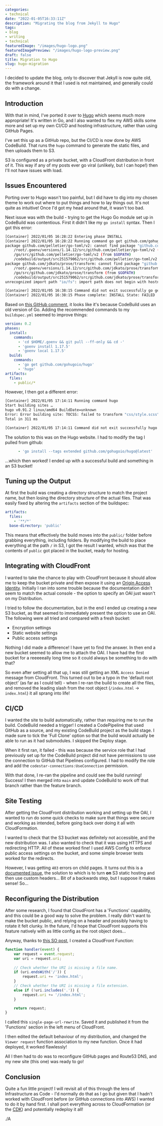 ```yaml
---
categories:
- technical
date: "2022-01-05T16:33:11Z"
description: "Migrating the blog from Jekyll to Hugo"
tags:
- blog
- writing
- technical
featuredImage: "/images/hugo-logo.png"
featuredImagePreview: "/images/hugo-logo-preview.png"
draft: false
title: Migration to Hugo
slug: hugo-migration
---
```

I decided to update the blog, only to discover that Jekyll is now quite old, the framework around it that I used is not maintained, and generally could do with a change.
<!--more-->

## Introduction

With that in mind, I've ported it over to [Hugo](https://gohugo.io/) which seems much more appropriate! It's written in Go, and I also wanted to flex my AWS skills some more and set up my own CI/CD and hosting infrastructure, rather than using GitHub Pages.

I've set this up as a GitHub repo, but the CI/CD is now done by AWS CodeBuild. That runs the `hugo` command to generate the static files, and then uploads them to S3.

S3 is configured as a private bucket, with a CloudFront distribution in front of it. This way if any of my posts ever go viral (unlikely, but I can hope!) then I'll not have issues with load.

## Issues Encountered

Porting over to Hugo wasn't too painful, but I did have to dig into my chosen theme to work out where to put things and how to lay things out. It's not quite as intuitive! Once I'd got my head around that, it wasn't too bad.

Next issue was with the build - trying to get the Hugo Go module set up in CodeBuild was contentious. First it didn't like my `go install` syntax. Then I got this error:

```sh
[Container] 2022/01/05 16:28:22 Entering phase INSTALL
[Container] 2022/01/05 16:28:22 Running command go get github.com/gohugoio/hugo
package github.com/pelletier/go-toml/v2: cannot find package "github.com/pelletier/go-toml/v2" in any of:
    /root/.goenv/versions/1.14.12/src/github.com/pelletier/go-toml/v2 (from $GOROOT)
    /go/src/github.com/pelletier/go-toml/v2 (from $GOPATH)
    /codebuild/output/src251579062/src/github.com/pelletier/go-toml/v2
package github.com/jdkato/prose/transform: cannot find package "github.com/jdkato/prose/transform" in any of:
    /root/.goenv/versions/1.14.12/src/github.com/jdkato/prose/transform (from $GOROOT)
    /go/src/github.com/jdkato/prose/transform (from $GOPATH)
    /codebuild/output/src251579062/src/github.com/jdkato/prose/transform
unrecognized import path "io/fs": import path does not begin with hostname

[Container] 2022/01/05 16:38:15 Command did not exit successfully go get github.com/gohugoio/hugo exit status 1
[Container] 2022/01/05 16:38:15 Phase complete: INSTALL State: FAILED
```

Based on [this GitHub comment](https://github.com/aws/aws-codebuild-docker-images/issues/425#issuecomment-861921069), it looks like it's because CodeBuild uses an old version of Go. Adding the recommended commands to my `buildspec.yml` seemed to improve things:

```yaml
version: 0.2
phases:
  install:
    commands:
      - 'cd $HOME/.goenv && git pull --ff-only && cd -'
      - 'goenv install 1.17.5'
      - 'goenv local 1.17.5'
  build:
    commands:
      - 'go get github.com/gohugoio/hugo'
      - 'hugo'
artifacts:
  files:
    - public/*
```

However, I then got a different error:

```sh
[Container] 2022/01/05 17:14:11 Running command hugo
Start building sites … 
hugo v0.91.2 linux/amd64 BuildDate=unknown
Error: Error building site: TOCSS: failed to transform "css/style.scss" (text/x-scss). Check your Hugo installation; you need the extended version to build SCSS/SASS.: this feature is not available in your current Hugo version, see https://goo.gl/YMrWcn for more information
Total in 311 ms

[Container] 2022/01/05 17:14:11 Command did not exit successfully hugo exit status 255
```

The solution to this was on the Hugo website. I had to modify the tag I pulled from github:

```yaml
      - 'go install --tags extended github.com/gohugoio/hugo@latest'
```

...which then worked! I ended up with a successful build and something in an S3 bucket!


## Tuning up the Output

At first the build was creating a directory structure to match the project name, but then losing the directory structure of the actual files. That was easily fixed by altering the `artifacts` section of the buildspec:

```yaml
artifacts:
  files:
    - '**/*'
  base-directory: 'public'
```

This means that effectively the build moves into the `public/` folder before grabbing everything, including folders. By modifying the build to place everything at the path `/` in S3, I got the result I wanted, which was that the contents of `public` got placed in the bucket, ready for hosting.


## Integrating with CloudFront

I wanted to take the chance to play with CloudFront because it should allow me to keep the bucket private and then expose it using an [Origin Access Identity](https://docs.aws.amazon.com/AmazonCloudFront/latest/DeveloperGuide/private-content-restricting-access-to-s3.html). Initially I ran into some trouble because the documentation didn't seem to match the actual console - the option to specify an OAI just wasn't on my Distribution.

I tried to follow the documentation, but in the end I ended up creating a new S3 bucket, as that seemed to immediately present the option to use an OAI. The following were all tried and compared with a fresh bucket:

* Encryption settings
* Static website settings
* Public access settings

Nothing I did made a difference! I have yet to find the answer. In then end a new bucket seemed to allow me to attach the OAI. I have had the first bucket for a reeeeeally long time so it could always be something to do with that?

So even after setting all that up, I was still getting an XML `Access Denied` message from CloudFront. This turned out to be a typo in the 'default root object' (as far as I could tell) - when I re-ran the build to create all the files, and removed the leading slash from the root object (`/index.html` -> `index.html`) it all sprang into life!

## CI/CD

I wanted the site to build automatically, rather than requiring me to run the build. CodeBuild needed a trigger! I created a CodePipeline that used GitHub as a source, and my existing CodeBuild project as the build stage. I made sure to tick the 'Full Clone' option so that the build would actually be able to run as it had submodules. I skipped the Deploy stage.

When it first ran, it failed - this was because the service role that I had previously set up for the CodeBuild project did not have permissions to use the connection to GitHub that Pipelines configured. I had to modify the role and add the `codestar-connections:UseConnection` permission.

With that done, I re-ran the pipeline and could see the build running! Success! I then merged into `main` and update CodeBuild to work off that branch rather than the feature branch.

## Site Testing

After getting the CloudFront distribution working and setting up the OAI, I wanted to run do some quick checks to make sure that things were secure and working as intended, before going back over doing it all with CloudFormation.

I wanted to check that the S3 bucket was definitely not accessible, and the new distribution was. I also wanted to check that it was using HTTPS and redirecting HTTP. All of these worked fine! I used AWS Config to enforce public access settings on the bucket, and some simple browser tests worked for the redirects.

However, I was getting `403` errors on child pages. It turns out this is a [documented issue](https://discourse.gohugo.io/t/how-to-force-index-html-in-all-a/5059/7), the solution to which is to turn **on** S3 static hosting and then use custom headers... Bit of a backwards step, but I suppose it makes sense! So...

## Reconfiguring the Distribution

After some research, I found that CloudFront has a 'Functions' capability, and this could be a good way to solve the problem. I really didn't want to make the bucket public, and relying on a header and possibly having to rotate it felt clunky. In the future, I'd hope that CloudFront supports this feature natively with as little config as the root object does...

Anyway, thanks to [this SO post](https://stackoverflow.com/a/69157535/216695), I created a CloudFront Function:

```javascript
function handler(event) {
    var request = event.request;
    var uri = request.uri;
    
    // Check whether the URI is missing a file name.
    if (uri.endsWith('/')) {
        request.uri += 'index.html';
    } 
    // Check whether the URI is missing a file extension.
    else if (!uri.includes('.')) {
        request.uri += '/index.html';
    }

    return request;
}
```

I called this `single-page-url-rewrite`. Saved it and published it from the 'Functions' section in the left menu of CloudFront.

I then edited the default behaviour of my distribution, and changed the `Viewer request` function association to my new function. Once it had deployed, it worked flawlessly!

All I then had to do was to reconfigure GitHub pages and Route53 DNS, and my new site (this one) was ready to go!

## Conclusion

Quite a fun little project! I will revisit all of this through the lens of Infrastructure as Code - I'd normally do that as I go but given that I hadn't worked with CloudFront before (or GitHub connections into AWS) I wanted to do it by hand first. I shall port everything across to CloudFormation (or the [CDK](https://aws.amazon.com/cdk/)) and potentially redeploy it all!

./A
